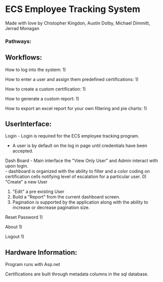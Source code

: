 # ECS Employee Tracking System
Made with love by Chistopher Kingdon, Austin Dolby, Michael Dimmitt, Jerrad Monagan

### Pathways:

## Workflows: 
How to log into the system:
1) 

How to enter a user and assign them predefined certifications:
1)

How to create a custom certification:
1) 

How to generate a custom report:
1) 

How to export an excel report for your own filtering and pie charts:
1)

## UserInterface:
Login - Login is required for the ECS employee tracking program. 
- A user is by default on the log in page until credentials have been accepted.

Dash Board - Main interface the "View Only User" and Admin interact with upon login. 
<br>- dashboard is organized with the ability to filter and a color coding on certification cells notifying level of escalation for a particular user.
0) "Create" a new User
1) "Edit" a pre existing User
2) Build a "Report" from the current dashboard screen.
3) Pagination is supported by the application along with the ability to increase or decrease pagination size.

Reset Password
1)
 
About
1)
 
Logout 
1) 

## Hardware Information:
Program runs with Asp.net

Certifications are built through metadata columns in the sql database.

